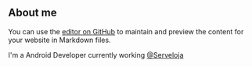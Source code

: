 ## About me

You can use the [editor on GitHub](https://github.com/Pedrohmv/pedrohmv.github.io/edit/master/index.md) to maintain and preview the content for your website in Markdown files.

I'm a Android Developer currently working [@Serveloja](https://servepra.vc)
